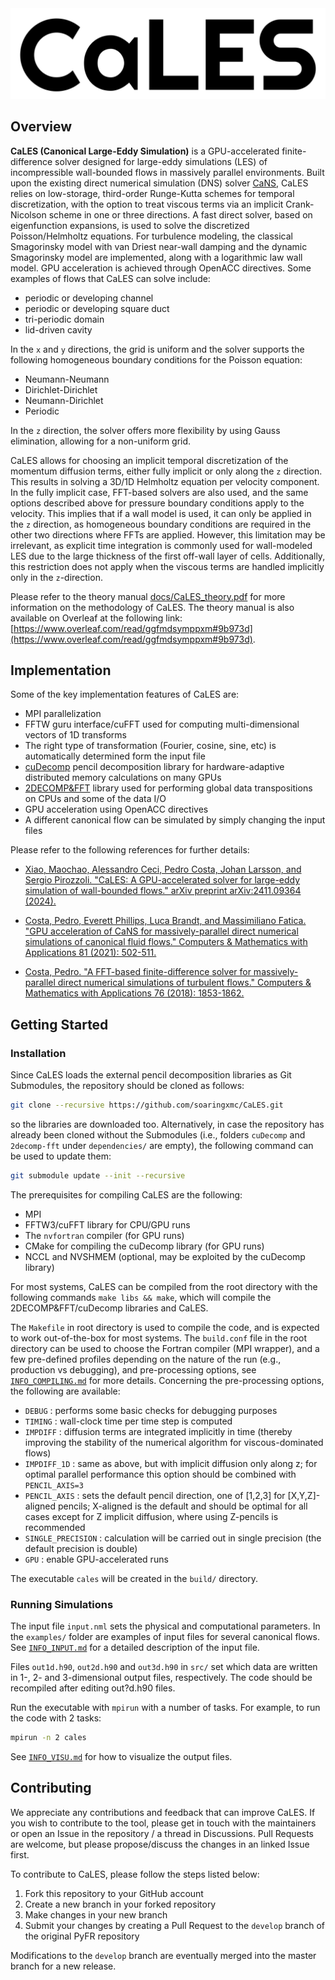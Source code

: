 <!--- the logo -->
<img src="assets/img/CaLES-logo.png" height=*>

## Overview

**CaLES (Canonical Large-Eddy Simulation)** is a GPU-accelerated finite-difference solver designed for large-eddy simulations (LES) of incompressible wall-bounded flows in massively parallel environments. Built upon the existing direct numerical simulation (DNS) solver [CaNS](https://github.com/CaNS-World/CaNS), CaLES relies on low-storage, third-order Runge-Kutta schemes for temporal discretization, with the option to treat viscous terms via an implicit Crank-Nicolson scheme in one or three directions. A fast direct solver, based on eigenfunction expansions, is used to solve the discretized Poisson/Helmholtz equations. For turbulence modeling, the classical Smagorinsky model with van Driest near-wall damping and the dynamic Smagorinsky model are implemented, along with a logarithmic law wall model. GPU acceleration is achieved through OpenACC directives. Some examples of flows that CaLES can solve include:

 * periodic or developing channel
 * periodic or developing square duct
 * tri-periodic domain
 * lid-driven cavity

In the `x` and `y` directions, the grid is uniform and the solver supports the following homogeneous boundary conditions for the Poisson equation:

 * Neumann-Neumann
 * Dirichlet-Dirichlet
 * Neumann-Dirichlet
 * Periodic

In the `z` direction, the solver offers more flexibility by using Gauss elimination, allowing for a non-uniform grid.

CaLES allows for choosing an implicit temporal discretization of the momentum diffusion terms, either fully implicit or only along the `z` direction. This results in solving a 3D/1D Helmholtz equation per velocity component. In the fully implicit case, FFT-based solvers are also used, and the same options described above for pressure boundary conditions apply to the velocity. This implies that if a wall model is used, it can only be applied in the `z` direction, as homogeneous boundary conditions are required in the other two directions where FFTs are applied. However, this limitation may be irrelevant, as explicit time integration is commonly used for wall-modeled LES due to the large thickness of the first off-wall layer of cells. Additionally, this restriction does not apply when the viscous terms are handled implicitly only in the `z`-direction.

Please refer to the theory manual [docs/CaLES_theory.pdf](docs/CaLES_theory.pdf) for more information on the methodology of CaLES. The theory manual is also available on Overleaf at the following link: [https://www.overleaf.com/read/ggfmdsymppxm#9b973d](https://www.overleaf.com/read/ggfmdsymppxm#9b973d).

## Implementation

Some of the key implementation features of CaLES are:

 * MPI parallelization
 * FFTW guru interface/cuFFT used for computing multi-dimensional vectors of 1D transforms
 * The right type of transformation (Fourier, cosine, sine, etc) is automatically determined form the input file
 * [cuDecomp](https://github.com/NVIDIA/cuDecomp) pencil decomposition library for hardware-adaptive distributed memory calculations on many GPUs
 * [2DECOMP&FFT](https://github.com/xcompact3d/2decomp-fft) library used for performing global data transpositions on CPUs and some of the data I/O
 * GPU acceleration using OpenACC directives
 * A different canonical flow can be simulated by simply changing the input files

Please refer to the following references for further details:

 * [Xiao, Maochao, Alessandro Ceci, Pedro Costa, Johan Larsson, and Sergio Pirozzoli. "CaLES: A GPU-accelerated solver for large-eddy simulation of wall-bounded flows." arXiv preprint arXiv:2411.09364 (2024).](https://arxiv.org/abs/2411.09364)

 * [Costa, Pedro, Everett Phillips, Luca Brandt, and Massimiliano Fatica. "GPU acceleration of CaNS for massively-parallel direct numerical simulations of canonical fluid flows." Computers & Mathematics with Applications 81 (2021): 502-511.](https://doi.org/10.1016/j.camwa.2020.01.002)

 * [Costa, Pedro. "A FFT-based finite-difference solver for massively-parallel direct numerical simulations of turbulent flows." Computers & Mathematics with Applications 76 (2018): 1853-1862.](https://doi.org/10.1016/j.camwa.2018.07.034)

## Getting Started

### Installation

Since CaLES loads the external pencil decomposition libraries as Git Submodules, the repository should be cloned as follows:
```bash
git clone --recursive https://github.com/soaringxmc/CaLES.git
```
so the libraries are downloaded too. Alternatively, in case the repository has already been cloned without the Submodules (i.e., folders `cuDecomp` and `2decomp-fft` under `dependencies/` are empty), the following command can be used to update them:
```bash
git submodule update --init --recursive
```

The prerequisites for compiling CaLES are the following:

 * MPI
 * FFTW3/cuFFT library for CPU/GPU runs
 * The `nvfortran` compiler (for GPU runs)
 * CMake for compiling the cuDecomp library (for GPU runs)
 * NCCL and NVSHMEM (optional, may be exploited by the cuDecomp library)

For most systems, CaLES can be compiled from the root directory with the following commands `make libs && make`, which will compile the 2DECOMP&FFT/cuDecomp libraries and CaLES.

The `Makefile` in root directory is used to compile the code, and is expected to work out-of-the-box for most systems. The `build.conf` file in the root directory can be used to choose the Fortran compiler (MPI wrapper), and a few pre-defined profiles depending on the nature of the run (e.g., production vs debugging), and pre-processing options, see [`INFO_COMPILING.md`](docs/INFO_COMPILING.md) for more details. Concerning the pre-processing options, the following are available:

 * `DEBUG`                    : performs some basic checks for debugging purposes
 * `TIMING`                   : wall-clock time per time step is computed
 * `IMPDIFF`                  : diffusion terms are integrated implicitly in time (thereby improving the stability of the numerical algorithm for viscous-dominated flows)
 * `IMPDIFF_1D`               : same as above, but with implicit diffusion only along z; for optimal parallel performance this option should be combined with `PENCIL_AXIS=3`
 * `PENCIL_AXIS`              : sets the default pencil direction, one of [1,2,3] for [X,Y,Z]-aligned pencils; X-aligned is the default and should be optimal for all cases except for Z implicit diffusion, where using Z-pencils is recommended
 * `SINGLE_PRECISION`         : calculation will be carried out in single precision (the default precision is double)
 * `GPU`                      : enable GPU-accelerated runs

The executable `cales` will be created in the `build/` directory.

### Running Simulations

The input file `input.nml` sets the physical and computational parameters. In the `examples/` folder are examples of input files for several canonical flows. See [`INFO_INPUT.md`](docs/INFO_INPUT.md) for a detailed description of the input file.

Files `out1d.h90`, `out2d.h90` and `out3d.h90` in `src/` set which data are written in 1-, 2- and 3-dimensional output files, respectively. The code should be recompiled after editing out?d.h90 files.

Run the executable with `mpirun` with a number of tasks. For example, to run the code with 2 tasks:
```bash
mpirun -n 2 cales
```

See [`INFO_VISU.md`](docs/INFO_VISU.md) for how to visualize the output files.

## Contributing

We appreciate any contributions and feedback that can improve CaLES. If you wish to contribute to the tool, please get in touch with the maintainers or open an Issue in the repository / a thread in Discussions. Pull Requests are welcome, but please propose/discuss the changes in an linked Issue first.

To contribute to CaLES, please follow the steps listed below:

1. Fork this repository to your GitHub account
2. Create a new branch in your forked repository
3. Make changes in your new branch
4. Submit your changes by creating a Pull Request to the `develop` branch of the original PyFR repository

Modifications to the `develop` branch are eventually merged into the master
branch for a new release.
